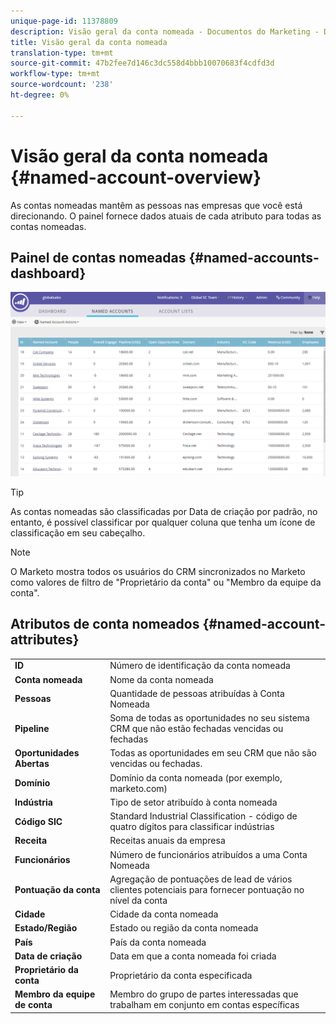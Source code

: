 ```yaml
---
unique-page-id: 11378809
description: Visão geral da conta nomeada - Documentos do Marketing - Documentação do produto
title: Visão geral da conta nomeada
translation-type: tm+mt
source-git-commit: 47b2fee7d146c3dc558d4bbb10070683f4cdfd3d
workflow-type: tm+mt
source-wordcount: '238'
ht-degree: 0%

---
```



# Visão geral da conta nomeada {#named-account-overview}

As contas nomeadas mantêm as pessoas nas empresas que você está direcionando. O painel fornece dados atuais de cada atributo para todas as contas nomeadas.

## Painel de contas nomeadas {#named-accounts-dashboard}

![](assets/one.png)

>[!TIP]
>
>As contas nomeadas são classificadas por Data de criação por padrão, no entanto, é possível classificar por qualquer coluna que tenha um ícone de classificação em seu cabeçalho.

>[!NOTE]
>
>O Marketo mostra todos os usuários do CRM sincronizados no Marketo como valores de filtro de &quot;Proprietário da conta&quot; ou &quot;Membro da equipe da conta&quot;.

## Atributos de conta nomeados {#named-account-attributes}

<table> 
 <tbody> 
  <tr> 
   <td><strong>ID</strong></td> 
   <td>Número de identificação da conta nomeada</td> 
  </tr> 
  <tr> 
   <td><strong>Conta nomeada</strong></td> 
   <td>Nome da conta nomeada</td> 
  </tr> 
  <tr> 
   <td><strong>Pessoas</strong></td> 
   <td>Quantidade de pessoas atribuídas à Conta Nomeada</td> 
  </tr> 
  <tr> 
   <td><strong>Pipeline</strong></td> 
   <td>Soma de todas as oportunidades no seu sistema CRM que não estão fechadas vencidas ou fechadas</td> 
  </tr> 
  <tr> 
   <td><strong>Oportunidades Abertas</strong></td> 
   <td>Todas as oportunidades em seu CRM que não são vencidas ou fechadas.</td> 
  </tr> 
  <tr> 
   <td><strong>Domínio</strong></td> 
   <td>Domínio da conta nomeada (por exemplo, marketo.com)</td> 
  </tr> 
  <tr> 
   <td><strong>Indústria</strong></td> 
   <td>Tipo de setor atribuído à conta nomeada</td> 
  </tr> 
  <tr> 
   <td><strong>Código SIC</strong></td> 
   <td><span><strong></strong>Standard <strong></strong>Industrial <strong></strong>Classification - código de quatro dígitos para classificar indústrias<br></span></td> 
  </tr> 
  <tr> 
   <td><strong>Receita</strong></td> 
   <td>Receitas anuais da empresa</td> 
  </tr> 
  <tr> 
   <td><strong>Funcionários</strong></td> 
   <td>Número de funcionários atribuídos a uma Conta Nomeada</td> 
  </tr> 
  <tr> 
   <td colspan="1"><strong>Pontuação da conta</strong></td> 
   <td colspan="1">Agregação de pontuações de lead de vários clientes potenciais para fornecer pontuação no nível da conta</td> 
  </tr> 
  <tr> 
   <td colspan="1"><strong>Cidade</strong></td> 
   <td colspan="1">Cidade da conta nomeada</td> 
  </tr> 
  <tr> 
   <td colspan="1"><strong>Estado/Região</strong></td> 
   <td colspan="1">Estado ou região da conta nomeada</td> 
  </tr> 
  <tr> 
   <td colspan="1"><strong>País</strong></td> 
   <td colspan="1">País da conta nomeada</td> 
  </tr> 
  <tr> 
   <td colspan="1"><strong>Data de criação</strong></td> 
   <td colspan="1">Data em que a conta nomeada foi criada</td> 
  </tr> 
  <tr> 
   <td colspan="1"><strong>Proprietário da conta</strong></td> 
   <td colspan="1">Proprietário da conta especificada</td> 
  </tr> 
  <tr> 
   <td colspan="1"><strong>Membro da equipe de conta</strong></td> 
   <td colspan="1">Membro do grupo de partes interessadas que trabalham em conjunto em contas específicas</td> 
  </tr> 
 </tbody> 
</table>

